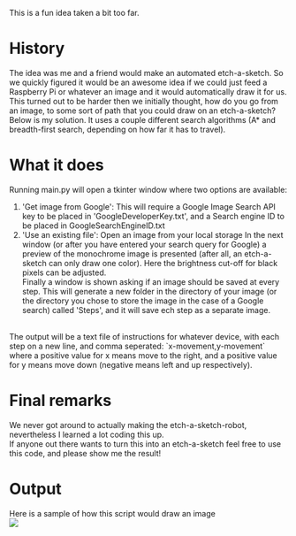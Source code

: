 This is a fun idea taken a bit too far. <br/>
# History
The idea was me and a friend would make an automated etch-a-sketch. So we quickly figured it would be an awesome idea if we could just feed a Raspberry Pi or whatever an image and it would automatically draw it for us. <br/>
This turned out to be harder then we initially thought, how do you go from an image, to some sort of path that you could draw on an etch-a-sketch? <br/>
Below is my solution. It uses a couple different search algorithms (A* and breadth-first search, depending on how far it has to travel). <br/>
# What it does
Running main.py will open a tkinter window where two options are available:<br/>
1. 'Get image from Google': This will require a Google Image Search API key to be placed in 'GoogleDeveloperKey.txt', and a Search engine ID to be placed in GoogleSearchEngineID.txt
2. 'Use an existing file': Open an image from your local storage<a/>
In the next window (or after you have entered your search query for Google) a preview of the monochrome image is presented (after all, an etch-a-sketch can only draw one color). Here the brightness cut-off for black pixels can be adjusted.<br/>
Finally a window is shown asking if an image should be saved at every step. This will generate a new folder in the directory of your image (or the directory you chose to store the image in the case of a Google search) called 'Steps', and it will save ech step as a separate image.<br/>
<br/>
The output will be a text file of instructions for whatever device, with each step on a new line, and comma seperated: `x-movement,y-movement` <br/>
where a positive value for x means move to the right, and a positive value for y means move down (negative means left and up respectively).<br/>

# Final remarks
We never got around to actually making the etch-a-sketch-robot, nevertheless I learned a lot coding this up. <br/>
If anyone out there wants to turn this into an etch-a-sketch feel free to use this code, and please show me the result! <br/>

# Output
Here is a sample of how this script would draw an image <br/>
![](output.gif)
